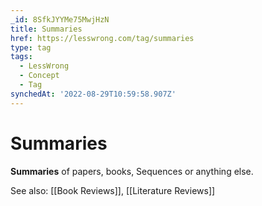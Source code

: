 ```yaml
---
_id: 8SfkJYYMe75MwjHzN
title: Summaries
href: https://lesswrong.com/tag/summaries
type: tag
tags:
  - LessWrong
  - Concept
  - Tag
synchedAt: '2022-08-29T10:59:58.907Z'
---
```

# Summaries

**Summaries** of papers, books, Sequences or anything else.

See also: [[Book Reviews]], [[Literature Reviews]]